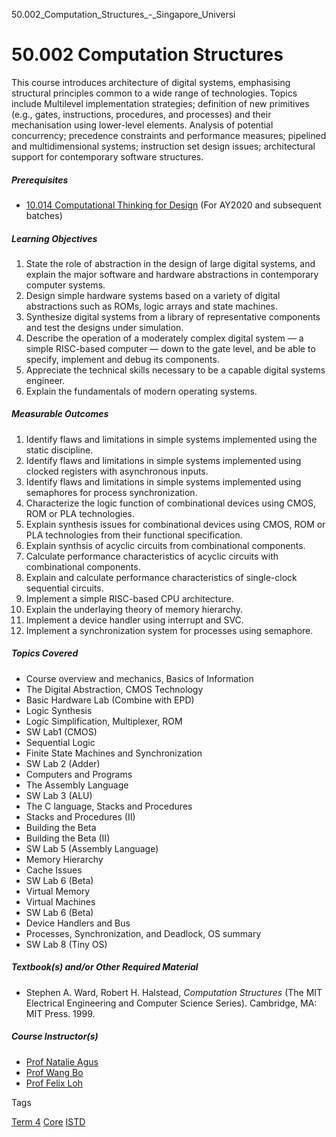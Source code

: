 50.002_Computation_Structures_-_Singapore_Universi



50.002 Computation Structures
=============================

This course introduces architecture of digital systems, emphasising structural principles common to a wide range of technologies. Topics include Multilevel implementation strategies; definition of new primitives (e.g., gates, instructions, procedures, and processes) and their mechanisation using lower-level elements. Analysis of potential concurrency; precedence constraints and performance measures; pipelined and multidimensional systems; instruction set design issues; architectural support for contemporary software structures.

##### **Prerequisites**

* [10.014 Computational Thinking for Design](/course/10-014-computational-thinking-for-design/) (For AY2020 and subsequent batches)

##### **Learning Objectives**

1. State the role of abstraction in the design of large digital systems, and explain the major software and hardware abstractions in contemporary computer systems.
2. Design simple hardware systems based on a variety of digital abstractions such as ROMs, logic arrays and state machines.
3. Synthesize digital systems from a library of representative components and test the designs under simulation.
4. Describe the operation of a moderately complex digital system — a simple RISC-based computer — down to the gate level, and be able to specify, implement and debug its components.
5. Appreciate the technical skills necessary to be a capable digital systems engineer.
6. Explain the fundamentals of modern operating systems.

##### **Measurable Outcomes**

1. Identify flaws and limitations in simple systems implemented using the static discipline.
2. Identify flaws and limitations in simple systems implemented using clocked registers with asynchronous inputs.
3. Identify flaws and limitations in simple systems implemented using semaphores for process synchronization.
4. Characterize the logic function of combinational devices using CMOS, ROM or PLA technologies.
5. Explain synthesis issues for combinational devices using CMOS, ROM or PLA technologies from their functional specification.
6. Explain synthsis of acyclic circuits from combinational components.
7. Calculate performance characteristics of acyclic circuits with combinational components.
8. Explain and calculate performance characteristics of single-clock sequential circuits.
9. Implement a simple RISC-based CPU architecture.
10. Explain the underlaying theory of memory hierarchy.
11. Implement a device handler using interrupt and SVC.
12. Implement a synchronization system for processes using semaphore.

##### **Topics Covered**

* Course overview and mechanics, Basics of Information
* The Digital Abstraction, CMOS Technology
* Basic Hardware Lab (Combine with EPD)
* Logic Synthesis
* Logic Simplification, Multiplexer, ROM
* SW Lab1 (CMOS)
* Sequential Logic
* Finite State Machines and Synchronization
* SW Lab 2 (Adder)
* Computers and Programs
* The Assembly Language
* SW Lab 3 (ALU)
* The C language, Stacks and Procedures
* Stacks and Procedures (II)
* Building the Beta
* Building the Beta (II)
* SW Lab 5 (Assembly Language)
* Memory Hierarchy
* Cache Issues
* SW Lab 6 (Beta)
* Virtual Memory
* Virtual Machines
* SW Lab 6 (Beta)
* Device Handlers and Bus
* Processes, Synchronization, and Deadlock, OS summary
* SW Lab 8 (Tiny OS)

##### **Textbook(s) and/or Other Required Material**

* Stephen A. Ward, Robert H. Halstead, *Computation Structures* (The MIT Electrical Engineering and Computer Science Series). Cambridge, MA: MIT Press. 1999.

##### **Course Instructor(s)**

* [Prof Natalie Agus](/profile/natalie-agus/)
* [Prof Wang Bo](/profile/angela-wang-bo)
* [Prof Felix Loh](/profile/felix-loh/)

Tags

[Term 4](/education/undergraduate/courses/?course-term=857)
[Core](/education/undergraduate/courses/?course-type=852)
[ISTD](/education/undergraduate/courses/?pillar-cluster=11)

